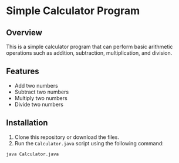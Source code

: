 # Simple Calculator Program

## Overview
This is a simple calculator program that can perform basic arithmetic operations such as addition, subtraction, multiplication, and division.

## Features
- Add two numbers
- Subtract two numbers
- Multiply two numbers
- Divide two numbers

## Installation
1. Clone this repository or download the files.
3. Run the `Calculator.java` script using the following command:

```bash
java Calculator.java
